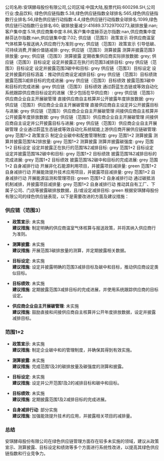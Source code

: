 公司名称:安琪酵母股份有限公司,公司区域:中国大陆,股票代码:600298.SH,公司行业:食品饮料;        绿色供应链指数:5.38,绿色供应链指数全球排名:565,绿色供应链指数行业排名:56,绿色供应链行动指数:4.4,绿色供应链行动指数全球排名:1099,绿色供应链行动指数行业排名:60;        碳排放量减少:41689.37329700273,碳排放量:nan;        客户集中度:5.18,供应商集中度:8.86,客户集中度赫芬达尔指数:nan,供应商集中度赫芬达尔指数:nan,供应链集中度:7.02;        供应链（范围3）政策宣示 将供应商温室气体核算与报送纳入供应商行为准则:grey;        供应链（范围3）政策宣示 引导低碳、可持续消费,开展价值链减排: grey;        供应链（范围3）测算披露 测算并披露范围3排放量: grey;        供应链（范围3）测算披露 定期收集供应商实际排放数据: grey;        供应链（范围3）目标设定 设定并披露正在执行的范围3减排目标: grey        供应链（范围3）目标设定 设定并披露范围3碳中和目标: grey        供应链（范围3）目标设定 设定并披露的目标涵盖：推动供应商设定减排目标: grey        供应链（范围3）目标绩效 披露范围3减排目标的完成进展: grey        供应链（范围3）目标绩效 披露范围3碳中和目标的完成进展: grey        供应链（范围3）目标绩效 通过蔚蓝生态链或等效自动化系统跟踪供应商目标设定的进展（至少包括在华供应商）: grey        供应链（范围3）供应商企业自主开展碳管理 直接供应商自主核算并公开披露年度排放数据: grey        供应链（范围3）供应商企业自主开展碳管理 直接供应商自主设定并公开披露目标与进展: grey        供应链（范围3）供应商企业自主开展碳管理 间接供应商自主核算并公开披露年度排放数据: grey        供应链（范围3）供应商企业自主开展碳管理 间接供应商自主设定并公开披露目标与进展: grey        供应链（范围3）供应商企业自主开展碳管理 企业通过蔚蓝生态链或等效自动化系统赋能上游供应商开展供应链碳管理: grey        范围1+2 政策宣示 制定企业碳中和配套管理制度: grey        范围1+2 测算披露 测算并披露范围1&2排放量: grey        范围1+2 测算披露 测算并披露碳强度: grey        范围1+2 目标设定 设定并披露正在执行的范围1&2减排目标: grey        范围1+2 目标设定 设定并披露范围1&2碳中和目标: grey        范围1+2 目标绩效 披露范围1&2减排目标的完成进展: grey        范围1+2 目标绩效 披露范围1&2碳中和目标的完成进展: grey        范围1+2 自身减排行动 开展非化石能源利用项目，并披露项目减排量: green        范围1+2 自身减排行动 开展能效提升技术应用项目，并披露项目减排量: grey        范围1+2 自身减排行动 开展能源监测和管理项目: green        范围1+2 自身减排行动 通过碳抵消机制减排，并披露项目减排量: grey        范围1+2 自身减排行动 推动其自有工厂、下属子公司、门店等披露碳排放数据，且/或设定减排目标: green
根据安琪酵母股份有限公司的绿色供应链表现，以下是需要改进的方面及建议措施：

### 供应链（范围3）
- **政策宣示**: 未实施  
  **建议措施**: 制定明确的供应商温室气体核算与报送政策，并将其纳入供应商行为准则。

- **测算披露**: 未实施  
  **建议措施**: 开展范围3碳排放量的测算，并定期披露相关数据。

- **目标设定**: 未实施  
  **建议措施**: 设定并披露明确的范围3减排目标及碳中和目标，推动供应商设定类似目标。

- **目标绩效**: 未实施  
  **建议措施**: 定期披露范围3减排目标的完成进展，并使用系统跟踪供应商的目标设定。

- **供应商企业自主开展碳管理**: 未实施  
  **建议措施**: 鼓励直接和间接供应商自主核算并公开年度排放数据，设定并披露减排目标。

### 范围1+2
- **政策宣示**: 未实施  
  **建议措施**: 制定企业碳中和的管理制度，并确保其得到有效实施。

- **测算披露**: 未实施  
  **建议措施**: 完成范围1及2的碳排放量及碳强度的测算和披露。

- **目标设定**: 未实施  
  **建议措施**: 设定并公开范围1及2的减排目标和碳中和目标。

- **目标绩效**: 未实施  
  **建议措施**: 定期披露范围1及2减排目标的完成进展。

- **自身减排行动**: 部分实施  
  **建议措施**: 加强能效提升技术的应用，并披露相关项目的减排量。

### 总结
安琪酵母股份有限公司在绿色供应链管理方面存在较多未实施的领域，建议从政策宣示、测算披露、目标设定和绩效等多个方面进行系统性改进，以提高其绿色供应链指数和行业竞争力。
